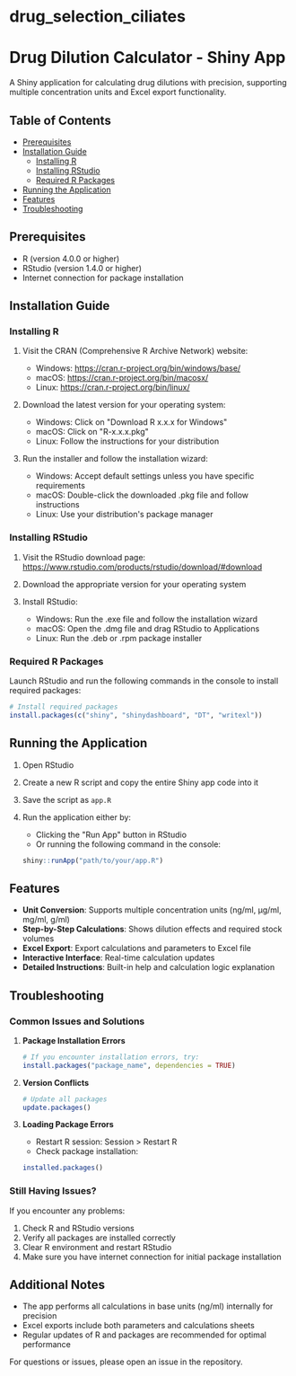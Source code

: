 # drug_selection_ciliates
# Drug Dilution Calculator - Shiny App

A Shiny application for calculating drug dilutions with precision, supporting multiple concentration units and Excel export functionality.

## Table of Contents
- [Prerequisites](#prerequisites)
- [Installation Guide](#installation-guide)
  - [Installing R](#installing-r)
  - [Installing RStudio](#installing-rstudio)
  - [Required R Packages](#required-r-packages)
- [Running the Application](#running-the-application)
- [Features](#features)
- [Troubleshooting](#troubleshooting)

## Prerequisites
- R (version 4.0.0 or higher)
- RStudio (version 1.4.0 or higher)
- Internet connection for package installation

## Installation Guide

### Installing R

1. Visit the CRAN (Comprehensive R Archive Network) website:
   - Windows: https://cran.r-project.org/bin/windows/base/
   - macOS: https://cran.r-project.org/bin/macosx/
   - Linux: https://cran.r-project.org/bin/linux/

2. Download the latest version for your operating system:
   - Windows: Click on "Download R x.x.x for Windows"
   - macOS: Click on "R-x.x.x.pkg"
   - Linux: Follow the instructions for your distribution

3. Run the installer and follow the installation wizard:
   - Windows: Accept default settings unless you have specific requirements
   - macOS: Double-click the downloaded .pkg file and follow instructions
   - Linux: Use your distribution's package manager

### Installing RStudio

1. Visit the RStudio download page:
   https://www.rstudio.com/products/rstudio/download/#download

2. Download the appropriate version for your operating system

3. Install RStudio:
   - Windows: Run the .exe file and follow the installation wizard
   - macOS: Open the .dmg file and drag RStudio to Applications
   - Linux: Run the .deb or .rpm package installer

### Required R Packages

Launch RStudio and run the following commands in the console to install required packages:

```r
# Install required packages
install.packages(c("shiny", "shinydashboard", "DT", "writexl"))
```

## Running the Application

1. Open RStudio

2. Create a new R script and copy the entire Shiny app code into it

3. Save the script as `app.R`

4. Run the application either by:
   - Clicking the "Run App" button in RStudio
   - Or running the following command in the console:
   ```r
   shiny::runApp("path/to/your/app.R")
   ```

## Features

- **Unit Conversion**: Supports multiple concentration units (ng/ml, µg/ml, mg/ml, g/ml)
- **Step-by-Step Calculations**: Shows dilution effects and required stock volumes
- **Excel Export**: Export calculations and parameters to Excel file
- **Interactive Interface**: Real-time calculation updates
- **Detailed Instructions**: Built-in help and calculation logic explanation

## Troubleshooting

### Common Issues and Solutions

1. **Package Installation Errors**
   ```r
   # If you encounter installation errors, try:
   install.packages("package_name", dependencies = TRUE)
   ```

2. **Version Conflicts**
   ```r
   # Update all packages
   update.packages()
   ```

3. **Loading Package Errors**
   - Restart R session: Session > Restart R
   - Check package installation:
   ```r
   installed.packages()
   ```

### Still Having Issues?

If you encounter any problems:
1. Check R and RStudio versions
2. Verify all packages are installed correctly
3. Clear R environment and restart RStudio
4. Make sure you have internet connection for initial package installation

## Additional Notes

- The app performs all calculations in base units (ng/ml) internally for precision
- Excel exports include both parameters and calculations sheets
- Regular updates of R and packages are recommended for optimal performance

For questions or issues, please open an issue in the repository.
